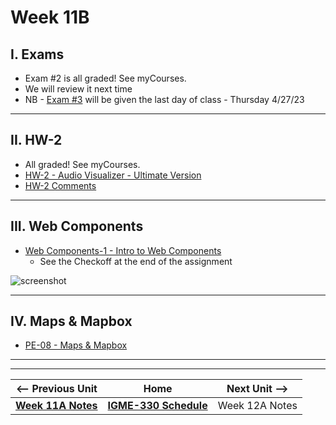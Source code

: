 # Week 11B

## I. Exams

- Exam #2 is all graded! See myCourses.
- We will review it next time
- NB - [Exam #3](../notes/exam-3-details.md) will be given the last day of class - Thursday 4/27/23

<hr>

## II. HW-2
- All graded! See myCourses.
- [HW-2 - Audio Visualizer - Ultimate Version](../hw/hw-2.md)
- [HW-2 Comments](../hw/hw-2-comments.md)

<hr>

## III. Web Components
- [Web Components-1 - Intro to Web Components](../notes/wc-1.md)
  - See the Checkoff at the end of the assignment

![screenshot](https://static.wikia.nocookie.net/memoryalpha/images/e/e9/Chekov_as_William_Claiborne.jpg/revision/latest/scale-to-width-down/775?cb=20201027152533&path-prefix=en)

<hr>

## IV. Maps & Mapbox

- [PE-08 - Maps & Mapbox](https://github.com/tonethar/IGME-330-Spring-2023/blob/main/pe/pe-08.md)

<hr><hr>


| <-- Previous Unit | Home | Next Unit -->
| --- | --- | --- 
| [**Week 11A Notes**](11A.md)  |  [**IGME-330 Schedule**](../schedule.md) | Week 12A Notes
